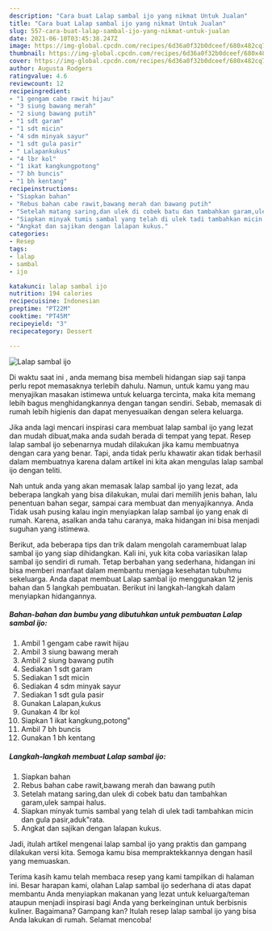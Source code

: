 ```yaml
---
description: "Cara buat Lalap sambal ijo yang nikmat Untuk Jualan"
title: "Cara buat Lalap sambal ijo yang nikmat Untuk Jualan"
slug: 557-cara-buat-lalap-sambal-ijo-yang-nikmat-untuk-jualan
date: 2021-06-10T03:45:38.247Z
image: https://img-global.cpcdn.com/recipes/6d36a0f32b0dceef/680x482cq70/lalap-sambal-ijo-foto-resep-utama.jpg
thumbnail: https://img-global.cpcdn.com/recipes/6d36a0f32b0dceef/680x482cq70/lalap-sambal-ijo-foto-resep-utama.jpg
cover: https://img-global.cpcdn.com/recipes/6d36a0f32b0dceef/680x482cq70/lalap-sambal-ijo-foto-resep-utama.jpg
author: Augusta Rodgers
ratingvalue: 4.6
reviewcount: 12
recipeingredient:
- "1 gengam cabe rawit hijau"
- "3 siung bawang merah"
- "2 siung bawang putih"
- "1 sdt garam"
- "1 sdt micin"
- "4 sdm minyak sayur"
- "1 sdt gula pasir"
- " Lalapankukus"
- "4 lbr kol"
- "1 ikat kangkungpotong"
- "7 bh buncis"
- "1 bh kentang"
recipeinstructions:
- "Siapkan bahan"
- "Rebus bahan cabe rawit,bawang merah dan bawang putih"
- "Setelah matang saring,dan ulek di cobek batu dan tambahkan garam,ulek sampai halus."
- "Siapkan minyak tumis sambal yang telah di ulek tadi tambahkan micin dan gula pasir,aduk&#34;rata."
- "Angkat dan sajikan dengan lalapan kukus."
categories:
- Resep
tags:
- lalap
- sambal
- ijo

katakunci: lalap sambal ijo 
nutrition: 194 calories
recipecuisine: Indonesian
preptime: "PT22M"
cooktime: "PT45M"
recipeyield: "3"
recipecategory: Dessert

---
```



![Lalap sambal ijo](https://img-global.cpcdn.com/recipes/6d36a0f32b0dceef/680x482cq70/lalap-sambal-ijo-foto-resep-utama.jpg)

Di waktu  saat ini , anda memang bisa membeli hidangan siap saji tanpa perlu repot memasaknya terlebih dahulu. Namun, untuk kamu yang mau menyajikan masakan istimewa untuk keluarga tercinta, maka kita memang lebih bagus menghidangkannya dengan tangan sendiri. Sebab, memasak di rumah lebih higienis dan dapat menyesuaikan dengan selera keluarga.

Jika anda lagi mencari inspirasi cara membuat lalap sambal ijo yang lezat dan mudah dibuat,maka anda sudah berada di tempat yang tepat. Resep lalap sambal ijo  sebenarnya mudah dilakukan jika kamu membuatnya dengan cara yang benar. Tapi, anda tidak perlu khawatir akan tidak berhasil dalam membuatnya 
karena dalam artikel ini kita akan mengulas lalap sambal ijo dengan teliti.  



Nah untuk anda yang akan memasak lalap sambal ijo yang lezat, ada beberapa langkah yang bisa dilakukan, mulai dari memilih jenis bahan, lalu penentuan bahan segar, sampai cara membuat dan menyajikannya. Anda Tidak usah pusing kalau ingin menyiapkan lalap sambal ijo yang enak di rumah. Karena, asalkan anda  tahu caranya, maka hidangan ini bisa menjadi suguhan yang istimewa.

Berikut, ada beberapa tips dan trik dalam mengolah caramembuat lalap sambal ijo yang siap dihidangkan. Kali ini, yuk kita coba variasikan lalap sambal ijo sendiri di rumah. Tetap berbahan yang sederhana, hidangan ini bisa memberi manfaat dalam membantu menjaga kesehatan tubuhmu sekeluarga. Anda dapat membuat Lalap sambal ijo menggunakan 12 jenis bahan dan 5 langkah pembuatan. Berikut ini langkah-langkah dalam menyiapkan hidangannya.

<!--inarticleads1-->

##### Bahan-bahan dan bumbu yang dibutuhkan untuk pembuatan Lalap sambal ijo:

1. Ambil 1 gengam cabe rawit hijau
1. Ambil 3 siung bawang merah
1. Ambil 2 siung bawang putih
1. Sediakan 1 sdt garam
1. Sediakan 1 sdt micin
1. Sediakan 4 sdm minyak sayur
1. Sediakan 1 sdt gula pasir
1. Gunakan  Lalapan,kukus
1. Gunakan 4 lbr kol
1. Siapkan 1 ikat kangkung,potong&#34;
1. Ambil 7 bh buncis
1. Gunakan 1 bh kentang




<!--inarticleads2-->

##### Langkah-langkah membuat Lalap sambal ijo:

1. Siapkan bahan
1. Rebus bahan cabe rawit,bawang merah dan bawang putih
1. Setelah matang saring,dan ulek di cobek batu dan tambahkan garam,ulek sampai halus.
1. Siapkan minyak tumis sambal yang telah di ulek tadi tambahkan micin dan gula pasir,aduk&#34;rata.
1. Angkat dan sajikan dengan lalapan kukus.




Jadi, itulah artikel mengenai  lalap sambal ijo  yang praktis dan gampang dilakukan versi kita. Semoga kamu bisa mempraktekkannya dengan hasil yang memuaskan. 

Terima kasih kamu telah membaca resep yang kami tampilkan di halaman ini. Besar harapan kami, olahan  Lalap sambal ijo sederhana di atas dapat membantu Anda menyiapkan makanan yang lezat untuk keluarga/teman ataupun menjadi inspirasi bagi Anda yang berkeinginan untuk berbisnis kuliner. Bagaimana? Gampang kan? Itulah resep lalap sambal ijo yang bisa Anda lakukan di rumah. Selamat mencoba!

